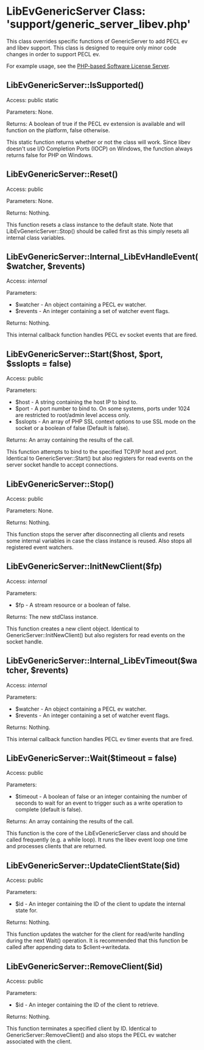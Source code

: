 LibEvGenericServer Class:  'support/generic_server_libev.php'
=============================================================

This class overrides specific functions of GenericServer to add PECL ev and libev support.  This class is designed to require only minor code changes in order to support PECL ev.

For example usage, see the [PHP-based Software License Server](https://github.com/cubiclesoft/php-license-server).

LibEvGenericServer::IsSupported()
---------------------------------

Access:  public static

Parameters:  None.

Returns:  A boolean of true if the PECL ev extension is available and will function on the platform, false otherwise.

This static function returns whether or not the class will work.  Since libev doesn't use I/O Completion Ports (IOCP) on Windows, the function always returns false for PHP on Windows.

LibEvGenericServer::Reset()
---------------------------

Access:  public

Parameters:  None.

Returns:  Nothing.

This function resets a class instance to the default state.  Note that LibEvGenericServer::Stop() should be called first as this simply resets all internal class variables.

LibEvGenericServer::Internal_LibEvHandleEvent($watcher, $revents)
-----------------------------------------------------------------

Access:  _internal_

Parameters:

* $watcher - An object containing a PECL ev watcher.
* $revents - An integer containing a set of watcher event flags.

Returns:  Nothing.

This internal callback function handles PECL ev socket events that are fired.

LibEvGenericServer::Start($host, $port, $sslopts = false)
---------------------------------------------------------

Access:  public

Parameters:

* $host - A string containing the host IP to bind to.
* $port - A port number to bind to.  On some systems, ports under 1024 are restricted to root/admin level access only.
* $sslopts - An array of PHP SSL context options to use SSL mode on the socket or a boolean of false (Default is false).

Returns:  An array containing the results of the call.

This function attempts to bind to the specified TCP/IP host and port.  Identical to GenericServer::Start() but also registers for read events on the server socket handle to accept connections.

LibEvGenericServer::Stop()
--------------------------

Access:  public

Parameters:  None.

Returns:  Nothing.

This function stops the server after disconnecting all clients and resets some internal variables in case the class instance is reused.  Also stops all registered event watchers.

LibEvGenericServer::InitNewClient($fp)
--------------------------------------

Access:  _internal_

Parameters:

* $fp - A stream resource or a boolean of false.

Returns:  The new stdClass instance.

This function creates a new client object.  Identical to GenericServer::InitNewClient() but also registers for read events on the socket handle.

LibEvGenericServer::Internal_LibEvTimeout($watcher, $revents)
-------------------------------------------------------------

Access:  _internal_

Parameters:

* $watcher - An object containing a PECL ev watcher.
* $revents - An integer containing a set of watcher event flags.

Returns:  Nothing.

This internal callback function handles PECL ev timer events that are fired.

LibEvGenericServer::Wait($timeout = false)
------------------------------------------

Access:  public

Parameters:

* $timeout - A boolean of false or an integer containing the number of seconds to wait for an event to trigger such as a write operation to complete (default is false).

Returns:  An array containing the results of the call.

This function is the core of the LibEvGenericServer class and should be called frequently (e.g. a while loop).  It runs the libev event loop one time and processes clients that are returned.

LibEvGenericServer::UpdateClientState($id)
------------------------------------------

Access:  public

Parameters:

* $id - An integer containing the ID of the client to update the internal state for.

Returns:  Nothing.

This function updates the watcher for the client for read/write handling during the next Wait() operation.  It is recommended that this function be called after appending data to $client->writedata.

LibEvGenericServer::RemoveClient($id)
-------------------------------------

Access:  public

Parameters:

* $id - An integer containing the ID of the client to retrieve.

Returns:  Nothing.

This function terminates a specified client by ID.  Identical to GenericServer::RemoveClient() and also stops the PECL ev watcher associated with the client.
